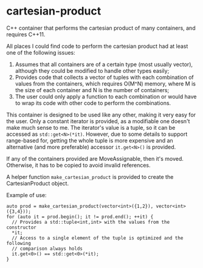 cartesian-product
=================

C++ container that performs the cartesian product of many containers, and
requires C++11.

All places I could find code to perform the cartesian product had at least one
of the following issues:
1. Assumes that all containers are of a certain type (most usually vector),
although they could be modified to handle other types easily;
2. Provides code that collects a vector of tuples with each combination of
values from the containers, which requires O(M^N) memory, where M is the size of
each container and N is the number of containers;
3. The user could only apply a function to each combination or would have to
wrap its code with other code to perform the combinations.

This container is designed to be used like any other, making it very easy for
the user. Only a constant iterator is provided, as a modifiable one doesn't make
much sense to me. The iterator's value is a tuple, so it can be accessed as
`std::get<N>(*it)`. However, due to some details to support range-based for,
getting the whole tuple is more expensive and an alternative (and more
preferable) accessor `it.get<N>()` is provided.

If any of the containers provided are MoveAssignable, then it's moved.
Otherwise, it has to be copied to avoid invalid references.

A helper function `make_cartesian_product` is provided to create the
CartesianProduct object.

Example of use:
```
auto prod = make_cartesian_product(vector<int>({1,2}), vector<int>({3,4}));
for (auto it = prod.begin(); it != prod.end(); ++it) {
  // Provides a std::tuple<int,int> with the values from the constructor
  *it;
  // Access to a single element of the tuple is optimized and the following
  // comparison always holds
  it.get<0>() == std::get<0>(*it);
}
```
